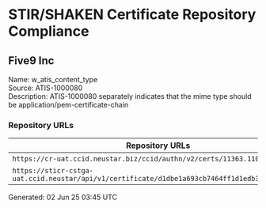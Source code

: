 # STIR/SHAKEN Certificate Repository Compliance

## Five9 Inc

Name: w_atis_content_type\
Source: ATIS-1000080\
Description: ATIS-1000080 separately indicates that the mime type should be application/pem-certificate-chain
### Repository URLs

| Repository URLs | Not After |  Problems | Link |
|-----------------|-----------|-----------|------|
| `https://cr-uat.ccid.neustar.biz/ccid/authn/v2/certs/11363.11006.pem` | 27&#160;Mar&#160;26&#160;13:46&#160;UTC | true | [view](../../REPOS/c1fb6b03b304b08fff668184b4b0ce9a7fceb29f/README.md) |
| `https://sticr-cstga-uat.ccid.neustar/api/v1/certificate/d1dbe1a693cb7464ff1d1edb3fee78e2.pem` | 30&#160;Jul&#160;25&#160;19:28&#160;UTC | true | [view](../../REPOS/9e88f1fa258fb42b3101cbe7ebb1e69159640398/README.md) |


Generated: 02 Jun 25 03:45 UTC